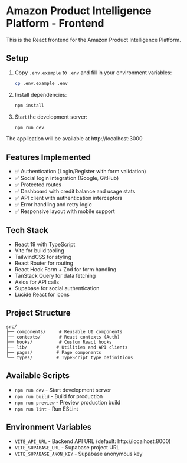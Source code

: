 # Amazon Product Intelligence Platform - Frontend

This is the React frontend for the Amazon Product Intelligence Platform.

## Setup

1. Copy `.env.example` to `.env` and fill in your environment variables:
   ```bash
   cp .env.example .env
   ```

2. Install dependencies:
   ```bash
   npm install
   ```

3. Start the development server:
   ```bash
   npm run dev
   ```

The application will be available at http://localhost:3000

## Features Implemented

- ✅ Authentication (Login/Register with form validation)
- ✅ Social login integration (Google, GitHub)
- ✅ Protected routes
- ✅ Dashboard with credit balance and usage stats
- ✅ API client with authentication interceptors
- ✅ Error handling and retry logic
- ✅ Responsive layout with mobile support

## Tech Stack

- React 19 with TypeScript
- Vite for build tooling
- TailwindCSS for styling
- React Router for routing
- React Hook Form + Zod for form handling
- TanStack Query for data fetching
- Axios for API calls
- Supabase for social authentication
- Lucide React for icons

## Project Structure

```
src/
├── components/     # Reusable UI components
├── contexts/       # React contexts (Auth)
├── hooks/          # Custom React hooks
├── lib/           # Utilities and API clients
├── pages/         # Page components
└── types/         # TypeScript type definitions
```

## Available Scripts

- `npm run dev` - Start development server
- `npm run build` - Build for production
- `npm run preview` - Preview production build
- `npm run lint` - Run ESLint

## Environment Variables

- `VITE_API_URL` - Backend API URL (default: http://localhost:8000)
- `VITE_SUPABASE_URL` - Supabase project URL
- `VITE_SUPABASE_ANON_KEY` - Supabase anonymous key